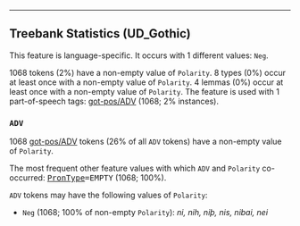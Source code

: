 

--------------------------------------------------------------------------------

## Treebank Statistics (UD_Gothic)

This feature is language-specific.
It occurs with 1 different values: `Neg`.

1068 tokens (2%) have a non-empty value of `Polarity`.
8 types (0%) occur at least once with a non-empty value of `Polarity`.
4 lemmas (0%) occur at least once with a non-empty value of `Polarity`.
The feature is used with 1 part-of-speech tags: [got-pos/ADV]() (1068; 2% instances).

### `ADV`

1068 [got-pos/ADV]() tokens (26% of all `ADV` tokens) have a non-empty value of `Polarity`.

The most frequent other feature values with which `ADV` and `Polarity` co-occurred: <tt><a href="PronType.html">PronType</a>=EMPTY</tt> (1068; 100%).

`ADV` tokens may have the following values of `Polarity`:

* `Neg` (1068; 100% of non-empty `Polarity`): <em>ni, nih, niþ, nis, nibai, nei</em>

